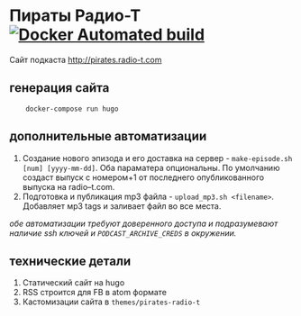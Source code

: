 # Пираты Радио-Т [![Docker Automated build](https://img.shields.io/docker/automated/jrottenberg/ffmpeg.svg)](https://hub.docker.com/r/umputun/pirates/)

Сайт подкаста http://pirates.radio-t.com

## генерация сайта

```
    docker-compose run hugo
```

## дополнительные автоматизации

1. Создание нового эпизода и его доставка на сервер - `make-episode.sh [num] [yyyy-mm-dd]`. Оба параматера опциональны. По умолчанию создаст выпуск с номером+1 от последнего опубликованного выпуска на radio–t.com.
1. Подготовка и публикация mp3 файла - `upload_mp3.sh <filename>`. Добавляет мp3 tags и заливает файл во все места.

_обе автоматизации требуют доверенного доступа и подразумевают наличие ssh ключей и `PODCAST_ARCHIVE_CREDS` в окружении._

## технические детали

1. Статический сайт на hugo
1. RSS строится для FB в atom формате
1. Кастомизации сайта в `themes/pirates-radio-t`
